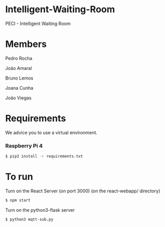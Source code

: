# Intelligent-Waiting-Room
PECI -  Intelligent Waiting Room
# Members
Pedro Rocha

João Amaral

Bruno Lemos

Joana Cunha

João Viegas
# Requirements
We advice you to use a virtual environment.
### Raspberry Pi 4
```bash
$ pip3 install -r requirements.txt
``` 


# To run
Turn on the React Server (on port 3000) (on the react-webapp/ directory)
```bash
$ npm start
```
Turn on the python3-flask server
```bash
$ python3 mqtt-sub.py
```
